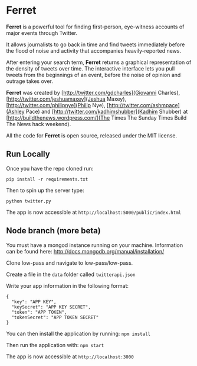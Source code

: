 # Ferret

**Ferret** is a powerful tool for finding first-person, eye-witness accounts of major events through Twitter.</p>

It allows journalists to go back in time and find tweets immediately before the flood of noise and activity that accompanies heavily-reported news.

After entering your search term, **Ferret** returns a graphical representation of the density of tweets over time. The interactive interface lets you pull tweets from the beginnings of an event, before the noise of opinion and outrage takes over.

**Ferret** was created by [http://twitter.com/gdcharles](Giovanni Charles), [http://twitter.com/jeshuamaxey](Jeshua Maxey), [http://twitter.com/philipnye](Philip Nye), [http://twitter.com/ashmpace](Ashley Pace) and [http://twitter.com/kadhimshubber](Kadhim Shubber) at [http://buildthenews.wordpress.com/](The Times The Sunday Times Build The News hack weekend).

All the code for **Ferret** is open source, released under the MIT license.

## Run Locally

Once you have the repo cloned run:

`pip install -r requirements.txt`

Then to spin up the server type:

`python twitter.py`

The app is now accessible at `http://localhost:5000/public/index.html`

## Node branch (more beta)

You must have a mongod instance running on your machine.
Information can be found here: http://docs.mongodb.org/manual/installation/

Clone low-pass and navigate to low-pass/low-pass.

Create a file in the `data` folder called `twitterapi.json` 

Write your app information in the following format:
```
{
  "key": "APP KEY",
  "keySecret": "APP KEY SECRET",
  "token": "APP TOKEN",
  "tokenSecret": "APP TOKEN SECRET"
}
```

You can then install the application by running:
`npm install`

Then run the application with:
`npm start`

The app is now accessible at `http://localhost:3000`

